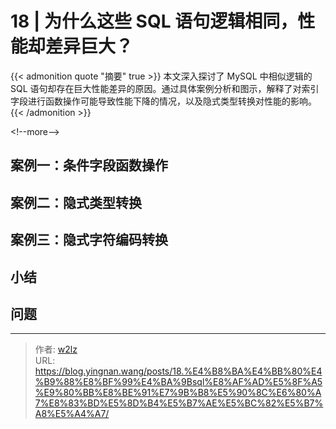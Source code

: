 # 18 | 为什么这些 SQL 语句逻辑相同，性能却差异巨大？


{{&lt; admonition quote &#34;摘要&#34; true &gt;}}
本文深入探讨了 MySQL 中相似逻辑的 SQL 语句却存在巨大性能差异的原因。通过具体案例分析和图示，解释了对索引字段进行函数操作可能导致性能下降的情况，以及隐式类型转换对性能的影响。
{{&lt; /admonition &gt;}}

&lt;!--more--&gt;

## 案例一：条件字段函数操作

## 案例二：隐式类型转换

## 案例三：隐式字符编码转换

## 小结

## 问题


---

> 作者: [w2lz](https://github.com/w2lz)  
> URL: https://blog.yingnan.wang/posts/18.%E4%B8%BA%E4%BB%80%E4%B9%88%E8%BF%99%E4%BA%9Bsql%E8%AF%AD%E5%8F%A5%E9%80%BB%E8%BE%91%E7%9B%B8%E5%90%8C%E6%80%A7%E8%83%BD%E5%8D%B4%E5%B7%AE%E5%BC%82%E5%B7%A8%E5%A4%A7/  

